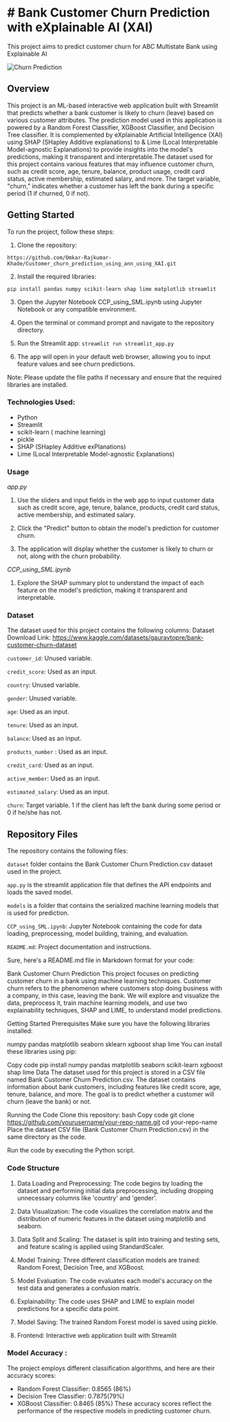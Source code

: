 # # Bank Customer Churn Prediction with eXplainable AI (XAI)
This project aims to predict customer churn for ABC Multistate Bank using Explainable AI

![Churn Prediction](https://dezyre.gumlet.io/images/blog/churn-models/Customer_Churn_Prediction_Models_in_Machine_Learning.png?w=330&dpr=2.6)

## Overview

This project is an ML-based interactive web application built with Streamlit that predicts whether a bank customer is likely to churn (leave) based on various customer attributes. The prediction model used in this application is powered by a Random Forest Classifier, XGBoost Classifier, and Decision Tree classifier. It is complemented by eXplainable Artificial Intelligence (XAI) using SHAP (SHapley Additive explanations) to & Lime (Local Interpretable Model-agnostic Explanations) to provide insights into the model's predictions, making it transparent and interpretable.The dataset used for this project contains various features that may influence customer churn, such as credit score, age, tenure, balance, product usage, credit card status, active membership, estimated salary, and more. The target variable, "churn," indicates whether a customer has left the bank during a specific period (1 if churned, 0 if not).

## Getting Started
To run the project, follow these steps:

1) Clone the repository:
```
https://github.com/Omkar-Rajkumar-Khade/Customer_churn_prediction_using_ann_using_XAI.git
```
2) Install the required libraries: 
```
pip install pandas numpy scikit-learn shap lime matplotlib streamlit
```
3) Open the Jupyter Notebook CCP_using_SML.ipynb using Jupyter Notebook or any compatible environment.

4) Open the terminal or command prompt and navigate to the repository directory.

5) Run the Streamlit app: `streamlit run streamlit_app.py`

6) The app will open in your default web browser, allowing you to input feature values and see churn predictions.

Note: Please update the file paths if necessary and ensure that the required libraries are installed.

### Technologies Used: 
* Python
* Streamlit
* scikit-learn ( machine learning)
* pickle
* SHAP (SHapley Additive exPlanations)
* Lime (Local Interpretable Model-agnostic Explanations)

### Usage
*app.py*
1) Use the sliders and input fields in the web app to input customer data such as credit score, age, tenure, balance, products, credit card status, active membership, and estimated salary.

2) Click the "Predict" button to obtain the model's prediction for customer churn.

3) The application will display whether the customer is likely to churn or not, along with the churn probability.

*CCP_using_SML.ipynb*
1) Explore the SHAP summary plot to understand the impact of each feature on the model's prediction, making it transparent and interpretable.



### Dataset
The dataset used for this project contains the following columns:
Dataset Download Link: https://www.kaggle.com/datasets/gauravtopre/bank-customer-churn-dataset

`customer_id`: Unused variable.

`credit_score`: Used as an input.

`country`: Unused variable.

`gender`: Unused variable.

`age`: Used as an input.

`tenure`: Used as an input.

`balance`: Used as an input.

`products_number` : Used as an input.

`credit_card`: Used as an input.

`active_member`: Used as an input.

`estimated_salary`: Used as an input.

`churn`: Target variable. 1 if the client has left the bank during some period or 0 if he/she has not.

## Repository Files
The repository contains the following files:

`dataset` folder contains the Bank Customer Churn Prediction.csv dataset used in the project.

`app.py` is the streamlit application file that defines the API endpoints and loads the saved model.

`models` is a folder that contains the serialized machine learning models that is used for prediction.

`CCP_using_SML.ipynb`: Jupyter Notebook containing the code for data loading, preprocessing, model building, training, and evaluation.

`README.md`: Project documentation and instructions.



Sure, here's a README.md file in Markdown format for your code:

Bank Customer Churn Prediction
This project focuses on predicting customer churn in a bank using machine learning techniques. Customer churn refers to the phenomenon where customers stop doing business with a company, in this case, leaving the bank. We will explore and visualize the data, preprocess it, train machine learning models, and use two explainability techniques, SHAP and LIME, to understand model predictions.

Getting Started
Prerequisites
Make sure you have the following libraries installed:

numpy
pandas
matplotlib
seaborn
sklearn
xgboost
shap
lime
You can install these libraries using pip:

Copy code
pip install numpy pandas matplotlib seaborn scikit-learn xgboost shap lime
Data
The dataset used for this project is stored in a CSV file named Bank Customer Churn Prediction.csv. The dataset contains information about bank customers, including features like credit score, age, tenure, balance, and more. The goal is to predict whether a customer will churn (leave the bank) or not.

Running the Code
Clone this repository:
bash
Copy code
git clone https://github.com/yourusername/your-repo-name.git
cd your-repo-name
Place the dataset CSV file (Bank Customer Churn Prediction.csv) in the same directory as the code.

Run the code by executing the Python script.


### Code Structure
1) Data Loading and Preprocessing: The code begins by loading the dataset and performing initial data preprocessing, including dropping unnecessary columns like 'country' and 'gender'.

2) Data Visualization: The code visualizes the correlation matrix and the distribution of numeric features in the dataset using matplotlib and seaborn.

3) Data Split and Scaling: The dataset is split into training and testing sets, and feature scaling is applied using StandardScaler.

4) Model Training: Three different classification models are trained: Random Forest, Decision Tree, and XGBoost.

4) Model Evaluation: The code evaluates each model's accuracy on the test data and generates a confusion matrix.

5) Explainability: The code uses SHAP and LIME to explain model predictions for a specific data point.

5) Model Saving: The trained Random Forest model is saved using pickle.

6) Frontend: Interactive web application built with Streamlit

### Model Accuracy : 
The project employs different classification algorithms, and here are their accuracy scores:

* Random Forest Classifier: 0.8565 (86%)
* Decision Tree Classifier: 0.7875(79%)
* XGBoost Classifier: 0.8465 (85%)
These accuracy scores reflect the performance of the respective models in predicting customer churn.



